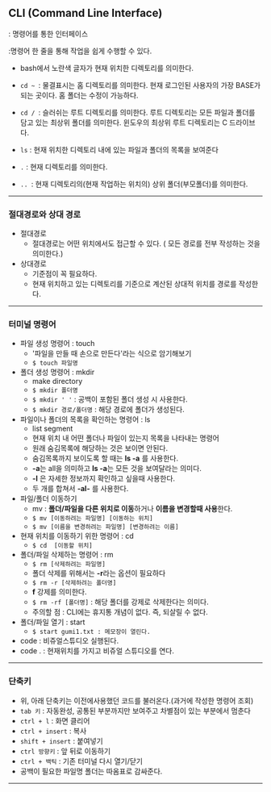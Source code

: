 ## CLI (Command Line Interface)

: 명령어를 통한 인터페이스

:명령어 한 줄을 통해 작업을 쉽게 수행할 수 있다.



- bash에서 노란색 글자가 현재 위치한 디렉토리를 의미한다.

- ```cd ~ ```: 물결표시는 홈 디렉토리를 의미한다. 현재 로그인된 사용자의 가장 BASE가 되는 곳이다. 홈 폴더는 수정이 가능하다.

- ```cd / ```: 슬러쉬는 루트 디렉토리를 의미한다. 루트 디렉토리는 모든 파일과 폴더를 담고 있는 최상위 폴더를 의미한다. 윈도우의 최상위 루트 디렉토리는 C 드라이브다.
- ```ls``` : 현재 위치한 디렉토리 내에 있는 파일과 폴더의 목록을 보여준다
- ```.``` : 현재 디렉토리를 의미한다.
- ```.. ```: 현재 디렉토리의(현재 작업하는 위치의)  상위 폴더(부모폴더)를 의미한다.

---



### 절대경로와 상대 경로

- 절대경로
  - 절대경로는 어떤 위치에서도 접근할 수 있다. ( 모든 경로를 전부 작성하는 것을 의미한다.)
- 상대경로
  - 기준점이 꼭 필요하다.
  - 현재 위치하고 있는 디렉토리를 기준으로 계산된 상대적 위치를 경로를 작성한다.

---



### 터미널 명령어

- 파일 생성 명령어 : touch 
  - '파일을 만들 때 손으로 만든다'라는 식으로 암기해보기
  -  ```$ touch 파일명```
- 폴더 생성 명령어 : mkdir
  - make directory
  - ```$ mkdir 폴더명```
  - ```$ mkdir ' '``` : 공백이 포함된 폴더 생성 시 사용한다.
  - ```$ mkdir 경로/폴더명``` : 해당 경로에 폴더가 생성된다.
- 파일이나 폴더의 목록을 확인하는 명령어 : ls
  - list segment
  - 현재 위치 내 어떤 폴더나 파일이 있는지 목록을 나타내는 명령어
  - 원래 숨김목록에 해당하는 것은 보이면 안된다.
  - 숨김목록까지 보이도록 할 때는 **ls -a** 를 사용한다.
  - **-a**는 all을 의미하고 **ls -a**는 모든 것을 보여달라는 의미다.
  - **-l** 은 자세한 정보까지 확인하고 싶을때 사용한다.
  - 두 개를 합쳐서 **-al-** 를 사용한다.
- 파일/폴더 이동하기
  - mv : **폴더/파일을 다른 위치로 이동**하거나 **이름을 변경할때 사용**한다.
  - ```$ mv [이동하려는 파일명] [이동하는 위치]```
  - ```$ mv [이름을 변경하려는 파일명] [변경하려는 이름]```
- 현재 위치를 이동하기  위한 명령어 : cd
  - ```$ cd  [이동할 위치]```
- 폴더/파일 삭제하는 명령어 : rm
  - ```$ rm [삭제하려는 파일명]```
  - 폴더 삭제를 위해서는 **-r**라는 옵션이 필요하다
  - ```$ rm -r [삭제하려는 폴더명]```
  - **f** 강제를 의미한다.
  - ```$ rm -rf [폴더명]``` : 해당 폴더를 강제로 삭제한다는 의미다.
  - 주의할 점 : CLI에는 휴지통 개념이 없다. 즉, 되살릴 수 없다.
- 폴더/파일 열기 : start
  - ```$ start gumi1.txt : 메모장이 열린다.```
- code : 비쥬얼스튜디오 실행된다.
- code . : 현재위치를 가지고 비쥬얼 스튜디오를 연다.

---



### 단축키 

- 위, 아래 단축키는 이전에사용했던 코드를 불러온다.(과거에 작성한 명령어 조회)
- ```tab 키``` : 자동완성, 공통된 부분까지만 보여주고 차별점이 있는 부분에서 멈춘다
- ```ctrl + l``` : 화면 클리어
- ```ctrl + insert``` : 복사
- ```shift + insert``` : 붙여넣기 
- ```ctrl 방향키``` : 앞 뒤로 이동하기
- ```ctrl + 백틱``` : 기존 터미널 다시 열기/닫기
- 공백이 필요한 파일명 폴더는 따옴표로 감싸준다.

---

